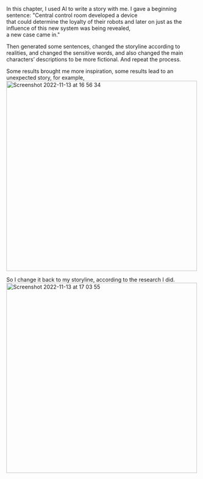 In this chapter, I used AI to write a story with me. I gave a beginning sentence: "Central control room developed a device  
that could determine the loyalty of their robots and later on just as the influence of this new system was being revealed,  
a new case came in."  
  
Then generated some sentences, changed the storyline according to realities, and changed the sensitive words, and also changed the 
main characters’ descriptions to be more fictional. And repeat the process.  
  
Some results brought me more inspiration, some results lead to an unexpected story,  for example,   
<img width="500" alt="Screenshot 2022-11-13 at 16 56 34" src="https://user-images.githubusercontent.com/91618091/201534683-f464cb3b-ce8d-4e16-bec4-78fc3419dbfb.png">
  
  
So I change it back to my storyline, according to the research I did.  
<img width="500" alt="Screenshot 2022-11-13 at 17 03 55" src="https://user-images.githubusercontent.com/91618091/201534681-76eba796-a2a1-48b3-8548-27c0eed799d1.png">
  
